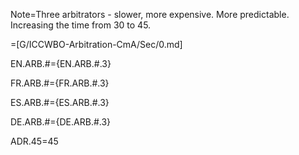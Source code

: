 Note=Three arbitrators - slower, more expensive.  More predictable.  Increasing the time from 30 to 45. 

=[G/ICCWBO-Arbitration-CmA/Sec/0.md] 

EN.ARB.#={EN.ARB.#.3}

FR.ARB.#={FR.ARB.#.3}

ES.ARB.#={ES.ARB.#.3}

DE.ARB.#={DE.ARB.#.3}

ADR.45=45